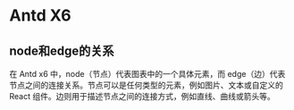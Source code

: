 # Antd X6

## node和edge的关系

在 Antd x6 中，node（节点）代表图表中的一个具体元素，而 edge（边）代表节点之间的连接关系。节点可以是任何类型的元素，例如图片、文本或自定义的 React 组件。边则用于描述节点之间的连接方式，例如直线、曲线或箭头等。